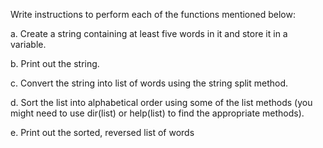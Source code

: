 Write instructions to perform each of the functions mentioned below: 

a. Create a string containing at least five words in it and store it in a variable.

b. Print out the string.

c. Convert the string into list of words using the string split method.

d. Sort the list into alphabetical order using some of the list methods (you might need to use dir(list) or help(list) 
   to find the appropriate methods).

e. Print out the sorted, reversed list of words